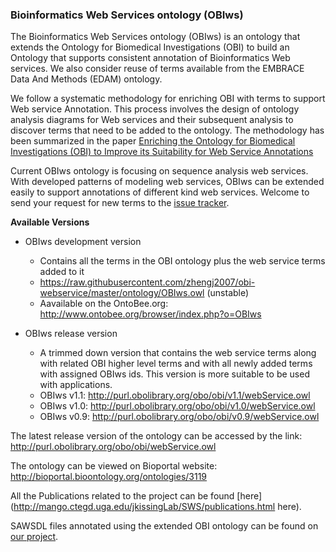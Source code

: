 ### Bioinformatics Web Services ontology (OBIws)

The Bioinformatics Web Services ontology (OBIws) is an ontology that extends the Ontology for Biomedical Investigations (OBI) to build an Ontology that supports consistent annotation of Bioinformatics Web services. We also consider reuse of terms available from the EMBRACE Data And Methods (EDAM) ontology. 

We follow a systematic methodology for enriching OBI with terms to support Web service Annotation. This process involves the design of ontology analysis diagrams for Web services and their subsequent analysis to discover terms that need to be added to the ontology. The methodology has been summarized in the paper [Enriching the Ontology for Biomedical Investigations (OBI) to Improve its Suitability for Web Service Annotations](http://cs.uga.edu/~jam/home/theses/guttula_thesis/radiantWeb/version3/ICBO_final.pdf)

Current OBIws ontology is focusing on sequence analysis web services. With developed patterns of modeling web services, OBIws can be extended easily to support annotations of different kind web services. Welcome to send your request for new terms to the [issue tracker](https://github.com/zhengj2007/obi-webservice/issues).  

<b>Available Versions</b>

- OBIws development version
  - Contains all the terms in the OBI ontology plus the web service terms added to it
  - https://raw.githubusercontent.com/zhengj2007/obi-webservice/master/ontology/OBIws.owl (unstable)
  - Aavailable on the OntoBee.org: http://www.ontobee.org/browser/index.php?o=OBIws

- OBIws release version
  - A trimmed down version that contains the web service terms along with related OBI higher level terms and with all newly added terms with assigned OBIws ids. This version is more suitable to be used with applications.
  - OBIws v1.1: http://purl.obolibrary.org/obo/obi/v1.1/webService.owl 
  - OBIws v1.0: http://purl.obolibrary.org/obo/obi/v1.0/webService.owl
  - OBIws v0.9: http://purl.obolibrary.org/obo/obi/v0.9/webService.owl

The latest release version of the ontology can be accessed by the link:
http://purl.obolibrary.org/obo/obi/webService.owl

The ontology can be viewed on Bioportal website:
http://bioportal.bioontology.org/ontologies/3119

All the Publications related to the project can be found [here](http://mango.ctegd.uga.edu/jkissingLab/SWS/publications.html here).

SAWSDL files annotated using the extended OBI ontology can be found on [our project](http://mango.ctegd.uga.edu/jkissingLab/SWS/services.html).
